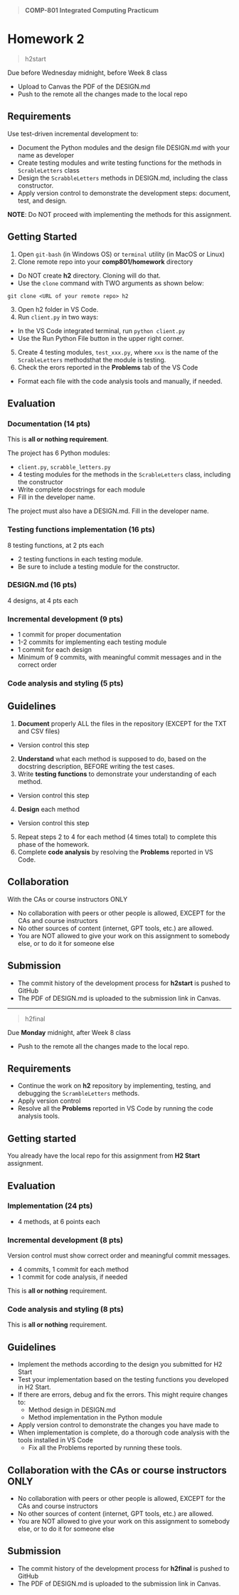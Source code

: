 > **COMP-801 Integrated Computing Practicum**
# Homework 2

> h2start

Due before Wednesday midnight, before Week 8 class

- Upload to Canvas the PDF of the DESIGN.md
- Push to the remote all the changes made to the local repo

##  Requirements

Use test-driven incremental development to:
- Document the Python modules and the design file DESIGN.md with your name as developer
- Create testing modules and write testing functions for the methods in `ScrableLetters` class
- Design the `ScrabbleLetters` methods in DESIGN.md, including the class constructor. 
- Apply version control to demonstrate the development steps: document, test, and design.

**NOTE**: Do NOT proceed with implementing the methods for this assignment. 

## Getting Started
1. Open `git-bash` (in Windows OS) or `terminal` utility (in MacOS or Linux)
2. Clone remote repo into your **comp801/homework** directory 
- Do NOT create **h2** directory. Cloning will do that. 
- Use the `clone` command with TWO arguments as shown below:
```
git clone <URL of your remote repo> h2
```
3. Open h2 folder in VS Code.
4. Run `client.py` in two ways:
  - In the VS Code integrated terminal, run `python client.py`
  - Use the Run Python File button in the upper right corner. 
5. Create 4 testing modules, `test_xxx.py`, where `xxx` is the name of the `ScrableLetters` methodsthat the module is testing. 
6. Check the erors reported in the **Problems** tab of the VS Code
  - Format each file with the code analysis tools and manually, if needed.


## Evaluation
### Documentation (14 pts)

This is **all or nothing requirement**.  

The project has 6 Python modules:

- `client.py`, `scrabble_letters.py`
- 4 testing modules for the methods in the `ScrableLetters` class, including the constructor 
- Write complete docstrings for each module
- Fill in the developer name.

The project must also have a DESIGN.md. Fill in the developer name. 

### Testing functions implementation (16 pts)
8 testing functions, at 2 pts each
- 2 testing functions in each testing module.
- Be sure to include a testing module for the constructor. 
    
### DESIGN.md (16 pts)
4 designs, at 4 pts each

### Incremental development (9 pts)

- 1 commit for proper documentation
- 1-2 commits for implementing each testing module
- 1 commit for each design
- Minimum of 9 commits, with meaningful commit messages and in the correct order

### Code analysis and styling (5 pts)

## Guidelines
1. **Document** properly ALL the files in the repository (EXCEPT for the TXT and CSV files)
  - Version control this step
2. **Understand** what each method is supposed to do, based on the docstring 
   description, BEFORE writing the test cases.
3. Write **testing functions** to demonstrate your understanding of each method.
  - Version control this step
4. **Design** each method
  - Version control this step
5. Repeat steps 2 to 4 for each method (4 times total) to complete this phase of the homework. 
6. Complete **code analysis** by resolving the **Problems** reported in VS Code. 

## Collaboration

With the CAs or course instructors ONLY
- No collaboration with peers or other people is allowed, EXCEPT for the CAs and course instructors
- No other sources of content (internet, GPT tools, etc.) are allowed.
- You are NOT allowed to give your work on this assignment to somebody else, or to do it for someone else 

## Submission
- The commit history of the development process for **h2start** is pushed to GitHub
- The PDF of DESIGN.md is uploaded to the submission link in Canvas. 

---

> h2final

Due **Monday** midnight, after Week 8 class
- Push to the remote all the changes made to the local repo. 

## Requirements
- Continue the work on **h2** repository by implementing, testing, and debugging the `ScrambleLetters` methods. 
- Apply version control
- Resolve all the **Problems** reported in VS Code by running the code analysis tools. 

## Getting started
You already have the local repo for this assignment from **H2 Start** assignment. 

## Evaluation

### Implementation (24 pts)
- 4 methods, at 6 points each


### Incremental development (8 pts)
Version control must show correct order and meaningful commit messages.

- 4 commits, 1 commit for each method
- 1 commit for code analysis, if needed

This is **all or nothing** requirement.

### Code analysis and styling (8 pts)

This is **all or nothing** requirement.

## Guidelines

- Implement the methods according to the design you submitted for H2 Start
- Test your implementation based on the testing functions you developed in H2 Start.
- If there are errors, debug and fix the errors. This might require changes to:
  - Method design in DESIGN.md
  - Method implementation in the Python module
- Apply version control to demonstrate the changes you have made to
- When implementation is complete, do a thorough code analysis with the tools installed in VS Code
  - Fix all the Problems reported by running these tools.  

## Collaboration with the CAs or course instructors ONLY
- No collaboration with peers or other people is allowed, EXCEPT for the CAs and course instructors
- No other sources of content (internet, GPT tools, etc.) are allowed.
- You are NOT allowed to give your work on this assignment to somebody else, or to do it for someone else 

## Submission
- The commit history of the development process for **h2final** is pushed to GitHub
- The PDF of DESIGN.md is uploaded to the submission link in Canvas. 


